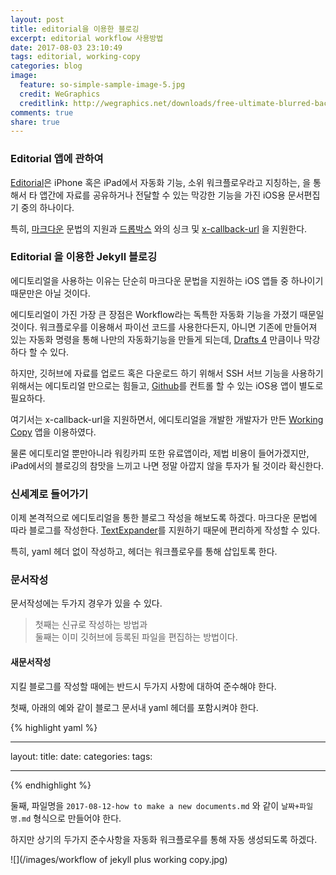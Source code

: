 ```yaml
---
layout: post
title: editorial을 이용한 블로깅
excerpt: editorial workflow 사용방법
date: 2017-08-03 23:10:49
tags: editorial, working-copy
categories: blog
image:
  feature: so-simple-sample-image-5.jpg
  credit: WeGraphics
  creditlink: http://wegraphics.net/downloads/free-ultimate-blurred-background-pack/
comments: true
share: true
---
```


### Editorial 앱에 관하여

[Editorial](http://omz-software.com/editorial/)은 iPhone 혹은 iPad에서 자동화 기능, 소위 워크플로우라고 지칭하는, 을 통해서 타 앱간에 자료를 공유하거나 전달할 수 있는 막강한 기능을 가진 iOS용 문서편집기 중의 하나이다.

특히, [마크다운](https://ko.wikipedia.org/wiki/%EB%A7%88%ED%81%AC%EB%8B%A4%EC%9A%B4) 문법의 지원과 [드롭박스](https://www.dropbox.com/) 와의 싱크 및 [x-callback-url](http://x-callback-url.com/) 을 지원한다.

### Editorial 을 이용한 Jekyll 블로깅

에디토리얼을 사용하는 이유는 단순히 마크다운 문법을 지원하는 iOS 앱들 중 하나이기 때문만은 아닐 것이다.

에디토리얼이 가진 가장 큰 장점은 Workflow라는 독특한 자동화 기능을 가졌기 때문일 것이다. 워크플로우를 이용해서 파이선 코드를 사용한다든지, 아니면 기존에 만들어져 있는 자동화 명령을 통해 나만의 자동화기능을 만들게 되는데, [Drafts 4](http://agiletortoise.com/drafts/) 만큼이나 막강하다 할 수 있다.

하지만, 깃허브에 자료를 업로드 혹은 다운로드 하기 위해서 SSH 서브 기능을 사용하기 위해서는 에디토리얼 만으로는 힘들고, [Github](https://github.com/)를 컨트롤 할 수 있는 iOS용 앱이 별도로 필요하다. 

여기서는 x-callback-url을 지원하면서, 에디토리얼을 개발한 개발자가 만든 [Working Copy](https://workingcopyapp.com/) 앱을 이용하였다.

물론 에디토리얼 뿐만아니라 워킹카피 또한 유료앱이라, 제법 비용이 들어가겠지만, iPad에서의 블로깅의 참맛을 느끼고 나면 정말 아깝지 않을 투자가 될 것이라 확신한다.

### 신세계로 들어가기

이제 본격적으로 에디토리얼을 통한 블로그 작성을 해보도록 하겠다. 마크다운 문법에 따라 블로그를 작성한다. [TextExpander](https://smilesoftware.com/TextExpander)를 지원하기 때문에 편리하게 작성할 수 있다.

특히, yaml 헤더 없이 작성하고, 헤더는 워크플로우를 통해 삽입토록 한다.

### 문서작성

문서작성에는 두가지 경우가 있을 수 있다.

> 첫째는 신규로 작성하는 방법과  
> 둘째는 이미 깃허브에 등록된 파일을 편집하는 방법이다.

#### 새문서작성

지킬 블로그를 작성할 때에는 반드시 두가지 사항에 대하여 준수해야 한다.

첫째, 아래의 예와 같이 블로그 문서내 yaml 헤더를 포함시켜야 한다.

{% highlight yaml %}
- - -
layout:
title:
date:
categories:
tags:
- - -
{% endhighlight %}

둘째, 파일명을 `2017-08-12-how to make a new documents.md` 와 같이 `날짜+파일명.md` 형식으로 만들어야 한다.

하지만 상기의 두가지 준수사항을 자동화 워크플로우를 통해 자동 생성되도록 하겠다.

![](/images/workflow of jekyll plus working copy.jpg)

